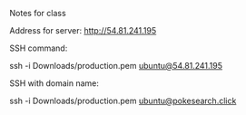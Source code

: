 Notes for class

Address for server: http://54.81.241.195

SSH command:

ssh -i Downloads/production.pem ubuntu@54.81.241.195

SSH with domain name:

ssh -i Downloads/production.pem ubuntu@pokesearch.click
